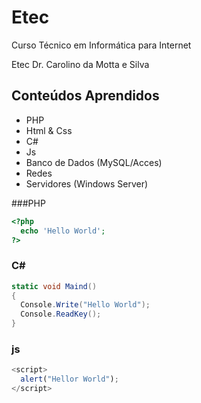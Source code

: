 # Etec
Curso Técnico em Informática para Internet

Etec Dr. Carolino da Motta e Silva

## Conteúdos Aprendidos
- PHP
- Html & Css
- C#
- Js
- Banco de Dados (MySQL/Acces)
- Redes
- Servidores (Windows Server)

###PHP
```php
<?php
  echo 'Hello World';
?>
```

### C#
```c#
static void Maind()
{
  Console.Write("Hello World");
  Console.ReadKey();
}
```

### js
```js
<script>
  alert("Hellor World");
</script>
